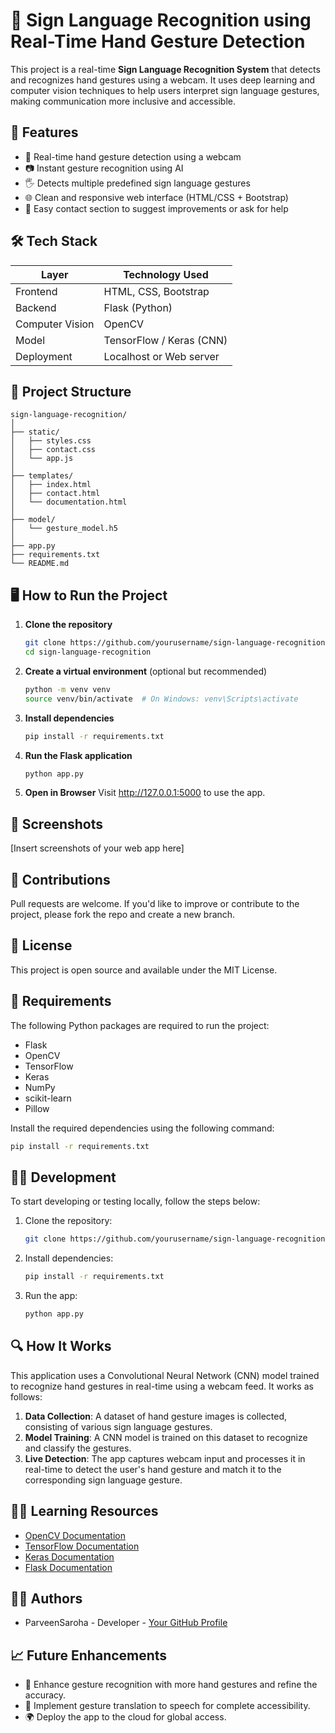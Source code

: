 # 🤟 Sign Language Recognition using Real-Time Hand Gesture Detection

This project is a real-time **Sign Language Recognition System** that detects and recognizes hand gestures using a webcam. It uses deep learning and computer vision techniques to help users interpret sign language gestures, making communication more inclusive and accessible.

## 🚀 Features

- 🔴 Real-time hand gesture detection using a webcam
- 📷 Instant gesture recognition using AI
- 🖐️ Detects multiple predefined sign language gestures
- 🌐 Clean and responsive web interface (HTML/CSS + Bootstrap)
- 📩 Easy contact section to suggest improvements or ask for help

## 🛠️ Tech Stack

| Layer           | Technology Used              |
|-----------------|------------------------------|
| Frontend        | HTML, CSS, Bootstrap         |
| Backend         | Flask (Python)               |
| Computer Vision | OpenCV                       |
| Model           | TensorFlow / Keras (CNN)     |
| Deployment      | Localhost or Web server      |

## 📂 Project Structure

```
sign-language-recognition/
│
├── static/
│   ├── styles.css
│   ├── contact.css
│   └── app.js
│
├── templates/
│   ├── index.html
│   ├── contact.html
│   └── documentation.html
│
├── model/
│   └── gesture_model.h5
│
├── app.py
├── requirements.txt
└── README.md
```

## 🖥️ How to Run the Project

1. **Clone the repository**  
   ```bash
   git clone https://github.com/yourusername/sign-language-recognition.git
   cd sign-language-recognition
   ```

2. **Create a virtual environment** (optional but recommended)
   ```bash
   python -m venv venv
   source venv/bin/activate  # On Windows: venv\Scripts\activate
   ```

3. **Install dependencies**
   ```bash
   pip install -r requirements.txt
   ```

4. **Run the Flask application**
   ```bash
   python app.py
   ```

5. **Open in Browser**
   Visit http://127.0.0.1:5000 to use the app.

## 📸 Screenshots

[Insert screenshots of your web app here]


## 🤝 Contributions

Pull requests are welcome. If you'd like to improve or contribute to the project, please fork the repo and create a new branch.

## 📄 License

This project is open source and available under the MIT License.

## 📝 Requirements

The following Python packages are required to run the project:
- Flask
- OpenCV
- TensorFlow
- Keras
- NumPy
- scikit-learn
- Pillow

Install the required dependencies using the following command:
```bash
pip install -r requirements.txt
```

## 🧑‍💻 Development

To start developing or testing locally, follow the steps below:

1. Clone the repository:
   ```bash
   git clone https://github.com/yourusername/sign-language-recognition.git
   ```

2. Install dependencies:
   ```bash
   pip install -r requirements.txt
   ```

3. Run the app:
   ```bash
   python app.py
   ```

## 🔍 How It Works

This application uses a Convolutional Neural Network (CNN) model trained to recognize hand gestures in real-time using a webcam feed. It works as follows:

1. **Data Collection**: A dataset of hand gesture images is collected, consisting of various sign language gestures.
2. **Model Training**: A CNN model is trained on this dataset to recognize and classify the gestures.
3. **Live Detection**: The app captures webcam input and processes it in real-time to detect the user's hand gesture and match it to the corresponding sign language gesture.

## 🧑‍🏫 Learning Resources

- [OpenCV Documentation](https://docs.opencv.org/)
- [TensorFlow Documentation](https://www.tensorflow.org/api_docs)
- [Keras Documentation](https://keras.io/api/)
- [Flask Documentation](https://flask.palletsprojects.com/)

## 👩‍💻 Authors

- ParveenSaroha - Developer - [Your GitHub Profile]([https://github.com/yourusername](https://github.com/P-Saroha))

## 📈 Future Enhancements

- 🧠 Enhance gesture recognition with more hand gestures and refine the accuracy.
- 🔄 Implement gesture translation to speech for complete accessibility.
- 🌍 Deploy the app to the cloud for global access.
